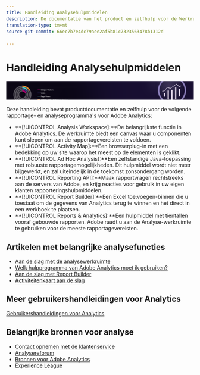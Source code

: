 ```yaml
---
title: Handleiding Analysehulpmiddelen
description: De documentatie van het product en zelfhulp voor de Werkruimte van de Analyse, de Kaart van de Activiteit, de Bouwer van het Rapport, het Melden API, en Rapporten & Analytics (vroeger Omniture de producten van Analytics).
translation-type: tm+mt
source-git-commit: 66ec7b7e4dc79aee2af5b81c7323563478b1312d

---
```



# Handleiding Analysehulpmiddelen

![Banner](../../assets/doc_banner_analyze.png)

Deze handleiding bevat productdocumentatie en zelfhulp voor de volgende rapportage- en analyseprogramma&#39;s voor Adobe Analytics:

* **[!UICONTROL Analysis Workspace]:**De belangrijkste functie in Adobe Analytics. De werkruimte biedt een canvas waar u componenten kunt slepen om aan de rapportagevereisten te voldoen.
* **[!UICONTROL Activity Map]:**Een browserplug-in met een bedekking op uw site waarop het meest op de elementen is geklikt.
* **[!UICONTROL Ad Hoc Analysis]:**Een zelfstandige Java-toepassing met robuuste rapportagemogelijkheden. Dit hulpmiddel wordt niet meer bijgewerkt, en zal uiteindelijk in de toekomst zonsondergang worden.
* **[!UICONTROL Reporting API]:**Maak rapportvragen rechtstreeks aan de servers van Adobe, en krijg reacties voor gebruik in uw eigen klanten rapporteringshulpmiddelen.
* **[!UICONTROL Report Builder]:**Een Excel toe:voegen-binnen die u toestaat om de gegevens van Analytics terug te winnen en het direct in een werkboek te plaatsen.
* **[!UICONTROL Reports & Analytics]:**Een hulpmiddel met tientallen vooraf gebouwde rapporten. Adobe raadt u aan de Analyse-werkruimte te gebruiken voor de meeste rapportagevereisten.

## Artikelen met belangrijke analysefuncties

* [Aan de slag met de analysewerkruimte](analysis-workspace/home.md)
* [Welk hulpprogramma van Adobe Analytics moet ik gebruiken?](/help/admin/c-analytics-product-comparison/which-analytics-tool.md)
* [Aan de slag met Report Builder](report-builder/home.md)
* [Activiteitenkaart aan de slag](activity-map/activity-map.md)

## Meer gebruikershandleidingen voor Analytics

[Gebruikershandleidingen voor Analytics](/help/landing/home.md)

## Belangrijke bronnen voor analyse

* [Contact opnemen met de klantenservice](https://helpx.adobe.com/nl/contact/enterprise-support.ec.html)
* [Analysereforum](https://forums.adobe.com/community/experience-cloud/analytics-cloud/analytics)
* [Bronnen voor Adobe Analytics](https://forums.adobe.com/message/10660755)
* [Experience League](https://landing.adobe.com/experience-league/)
